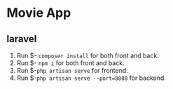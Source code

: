 # Movie App
## laravel

1. Run $- `composer install` for both front and back.
2. Run $- `npm i` for both front and back.
3. Run $-`php artisan serve` for frontend.
4. Run $-`php artisan serve --port=8888` for backend.



